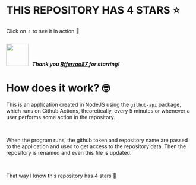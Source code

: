 # THIS REPOSITORY HAS 4 STARS :star:
Click on :star: to see it in action :star_struck:

##### <img width="60" src="https://avatars.githubusercontent.com/u/25744318?v=4"/> &nbsp; Thank you [Rfferrao87]({lastStargazerLink}) for starring!

# How does it work? :nerd_face:

This is an application created in NodeJS using the [`github-api`](https://www.npmjs.com/package/github-api) package, which runs on Github Actions, theoretically, every 5 minutes or whenever a user performs some action in the repository.

<br/>

When the program runs, the github token and repository name are passed to the application and used to get access to the repository data. Then the repository is renamed and even this file is updated.

<br/>

That way I know this repository has 4 stars :monocle_face:
